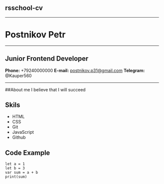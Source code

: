 ## rsschool-cv
---
# Postnikov Petr
---
Junior Frontend Developer
---
**Phone:** +79240000000
**E-mail:** postnikov.p31@gmail.com
**Telegram:** @Kauper560
***
##About me
I believe that I will succeed
## Skils
* HTML
* CSS
* Git 
* JavaScript
* Github
## Code Example
```
let a = 1
let b = 3
var sum = a + b
print(sum)
```
